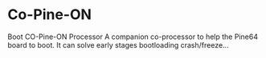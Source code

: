 # Co-Pine-ON
Boot CO-Pine-ON Processor
A companion co-processor to help the Pine64 board to boot.
It can solve early stages bootloading crash/freeze...
